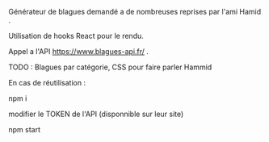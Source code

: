 Générateur de blagues demandé a de nombreuses reprises par l'ami Hamid . 

Utilisation de hooks React pour le rendu.

Appel a l'API https://www.blagues-api.fr/ .

TODO : Blagues par catégorie, CSS pour faire parler Hammid

En cas de réutilisation : 

npm i

modifier le TOKEN de l'API (disponnible sur leur site) 

npm start 

